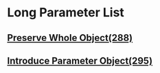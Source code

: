 # Long  Parameter List

## [Preserve Whole Object(288)](..\简化函数调用\Preserve-Whole-Object.md)

## [Introduce Parameter Object(295)](..\简化函数调用\Introduce-Parameter-Object.md)

